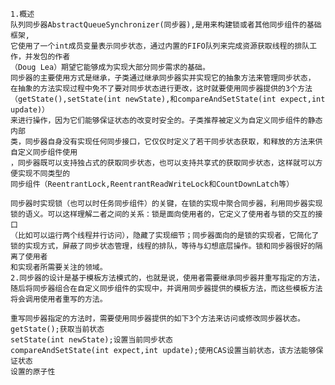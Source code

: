     1.概述
    队列同步器AbstractQueueSynchronizer(同步器),是用来构建锁或者其他同步组件的基础框架,
    它使用了一个int成员变量表示同步状态，通过内置的FIFO队列来完成资源获取线程的排队工作，并发包的作者
    （Doug Lea）期望它能够成为实现大部分同步需求的基础。
    同步器的主要使用方式是继承，子类通过继承同步器实并实现它的抽象方法来管理同步状态，
    在抽象的方法实现过程中免不了要对同步状态进行更改，这时就要使用同步器提供的3个方法
    （getState(),setState(int newState),和compareAndSetState(int expect,int update)）
    来进行操作，因为它们能够保证状态的改变时安全的。子类推荐被定义为自定义同步组件的静态内部
    类，同步器自身没有实现任何同步接口，它仅仅时定义了若干同步状态获取，和释放的方法来供自定义同步组件使用
    ，同步器既可以支持独占式的获取同步状态，也可以支持共享式的获取同步状态，这样就可以方便实现不同类型的
    同步组件（ReentrantLock,ReentrantReadWriteLock和CountDownLatch等）

    同步器时实现锁（也可以时任务同步组件）的关键，在锁的实现中聚合同步器，利用同步器实现
    锁的语义。可以这样理解二者之间的关系：锁是面向使用者的，它定义了使用者与锁的交互的接口
    （比如可以运行两个线程并行访问），隐藏了实现细节；同步器面向的是锁的实现者，它简化了
    锁的实现方式，屏蔽了同步状态管理，线程的排队，等待与幻想底层操作。锁和同步器很好的隔离了使用者
    和实现者所需要关注的领域。
    2.同步器的设计是基于模板方法模式的，也就是说，使用者需要继承同步器并重写指定的方法，
    随后将同步器组合在自定义同步组件的实现中，并调用同步器提供的模板方法，而这些模板方法
    将会调用使用者重写的方法。
    
    重写同步器指定的方法时，需要使用同步器提供的如下3个方法来访问或修改同步器状态。
    getState();获取当前状态
    setState(int newState);设置当前同步状态
    compareAndSetState(int expect,int update);使用CAS设置当前状态，该方法能够保证状态
    设置的原子性